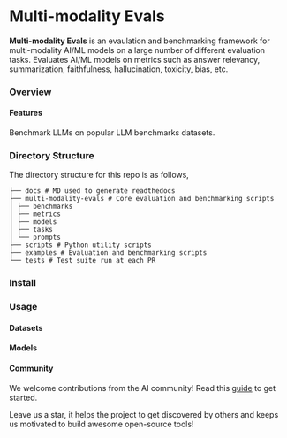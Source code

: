 # Multi-modality Evals
**Multi-modality Evals** is an evaulation and benchmarking framework for multi-modality AI/ML models on a large number of different evaluation tasks. Evaluates AI/ML models on metrics such as answer relevancy, summarization, faithfulness, hallucination, toxicity, bias, etc.

<div align="center">

</div>

### Overview

#### Features

Benchmark LLMs on popular LLM benchmarks datasets.

### Directory Structure

The directory structure for this repo is as follows,

```
├── docs # MD used to generate readthedocs
├── multi-modality-evals # Core evaluation and benchmarking scripts
│ ├── benchmarks
│ ├── metrics
│ ├── models
│ ├── tasks
│ └── prompts
├── scripts # Python utility scripts
├── examples # Evaluation and benchmarking scripts
└── tests # Test suite run at each PR
```

### Install

### Usage

#### Datasets

#### Models


#### Community

We welcome contributions from the AI community! Read this [guide]() to get started.

Leave us a star, it helps the project to get discovered by others and keeps us motivated to build awesome open-source tools!
